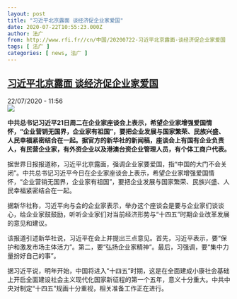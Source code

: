 ```yaml
---
layout: post
title: "习近平北京露面 谈经济促企业家爱国"
date: 2020-07-22T10:55:23.000Z
author: 法广
from: http://www.rfi.fr//cn/中国/20200722-习近平北京露面-谈经济促企业家爱国
tags: [ 法广 ]
categories: [ news, 法广 ]
---
```

<!--1595415323000-->
[习近平北京露面 谈经济促企业家爱国](http://www.rfi.fr//cn/%E4%B8%AD%E5%9B%BD/20200722-%E4%B9%A0%E8%BF%91%E5%B9%B3%E5%8C%97%E4%BA%AC%E9%9C%B2%E9%9D%A2-%E8%B0%88%E7%BB%8F%E6%B5%8E%E4%BF%83%E4%BC%81%E4%B8%9A%E5%AE%B6%E7%88%B1%E5%9B%BD)
------

<div>
<div>22/07/2020 - 11:56</div><img src="https://s.rfi.fr/media/display/384ae9d6-589b-11ea-9796-005056bf87d6/w:310/p:16x9/xjp-1.jpg"><p><strong>中共总书记习近平21日周二在企业家座谈会上表示，希望企业家增强爱国情怀，“企业营销无国界，企业家有祖国”，要把企业发展与国家繁荣、民族兴盛、人民幸福紧密结合在一起。据官方的新华社的新闻稿，座谈会上有国有企业负责人，有民营企业家，有外资企业以及港澳台资企业管理人员，有个体工商户代表。</strong></p><div class="t-content__body u-clearfix"><div class="m-interstitial"></div><p>据世界日报报道称，习近平北京露面，强调企业家要爱国，指“中国的大门不会关闭”。中共总书记习近平今日在企业家座谈会上表示，希望企业家增强爱国情怀，“企业营销无国界，企业家有祖国”，要把企业发展与国家繁荣、民族兴盛、人民幸福紧密结合在一起。</p><p>据新华社称，习近平向与会的企业家表示，举办这个座谈会是要与企业家们谈谈心，给企业家鼓鼓励，听听企业家们对当前经济形势与“十四五”时期企业改革发展的意见和建议。</p><p>该报道引述新华社说，习近平在会上并提出三点意见。首先，习近平表示，要“保护和激发市场主体活力”。第二，要“弘扬企业家精神”。最后，习强调，要“集中力量扮好自己的事”。</p><p>据习近平说，明年开始，中国将进入“十四五”时期，这是在全面建成小康社会基础上开启全面建设社会主义现代化国家新征程的第一个五年，意义十分重大。中共中央对制定“十四五”规画十分重视，相关准备工作正在进行。</p><div class="o-self-promo o-self-promo--nl o-self-promo--hidden" data-selfpromo-newsletter></div><div class="o-self-promo o-self-promo--app o-self-promo--hidden" data-selfpromo-app></div></div>
</div>

